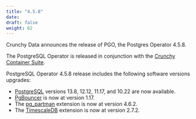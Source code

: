 ```yaml
---
title: "4.5.8"
date:
draft: false
weight: 62
---
```


Crunchy Data announces the release of PGO, the Postgres Operator 4.5.8.

The PostgreSQL Operator is released in conjunction with the [Crunchy Container Suite](https://github.com/CrunchyData/crunchy-containers/).

PostgreSQL Operator 4.5.8 release includes the following software versions upgrades:

- [PostgreSQL](https://www.postgresql.org) versions 13.8, 12.12, 11.17, and 10.22 are now available.
- [PgBouncer](https://www.pgbouncer.org/) is now at version 1.17.
- The [pg_partman](https://github.com/pgpartman/pg_partman) extension is now at version 4.6.2.
- The [TimescaleDB](https://github.com/timescale/timescaledb) extension is now at version 2.7.2.